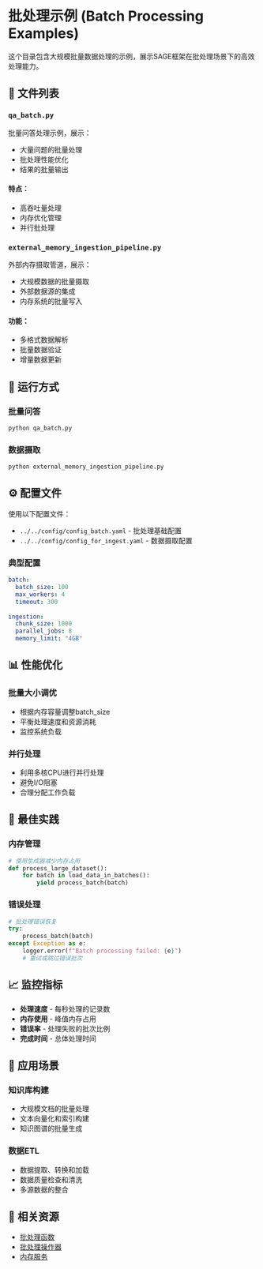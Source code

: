 # 批处理示例 (Batch Processing Examples)

这个目录包含大规模批量数据处理的示例，展示SAGE框架在批处理场景下的高效处理能力。

## 📁 文件列表

### `qa_batch.py`
批量问答处理示例，展示：
- 大量问题的批量处理
- 批处理性能优化
- 结果的批量输出

#### 特点：
- 高吞吐量处理
- 内存优化管理
- 并行批处理

### `external_memory_ingestion_pipeline.py`
外部内存摄取管道，展示：
- 大规模数据的批量摄取
- 外部数据源的集成
- 内存系统的批量写入

#### 功能：
- 多格式数据解析
- 批量数据验证
- 增量数据更新

## 🚀 运行方式

### 批量问答
```bash
python qa_batch.py
```

### 数据摄取
```bash
python external_memory_ingestion_pipeline.py
```

## ⚙️ 配置文件

使用以下配置文件：
- `../../config/config_batch.yaml` - 批处理基础配置
- `../../config/config_for_ingest.yaml` - 数据摄取配置

### 典型配置
```yaml
batch:
  batch_size: 100
  max_workers: 4
  timeout: 300
  
ingestion:
  chunk_size: 1000
  parallel_jobs: 8
  memory_limit: "4GB"
```

## 📊 性能优化

### 批量大小调优
- 根据内存容量调整batch_size
- 平衡处理速度和资源消耗
- 监控系统负载

### 并行处理
- 利用多核CPU进行并行处理
- 避免I/O阻塞
- 合理分配工作负载

## 🔧 最佳实践

### 内存管理
```python
# 使用生成器减少内存占用
def process_large_dataset():
    for batch in load_data_in_batches():
        yield process_batch(batch)
```

### 错误处理
```python
# 批处理错误恢复
try:
    process_batch(batch)
except Exception as e:
    logger.error(f"Batch processing failed: {e}")
    # 重试或跳过错误批次
```

## 📈 监控指标

- **处理速度** - 每秒处理的记录数
- **内存使用** - 峰值内存占用
- **错误率** - 处理失败的批次比例
- **完成时间** - 总体处理时间

## 🎯 应用场景

### 知识库构建
- 大规模文档的批量处理
- 文本向量化和索引构建
- 知识图谱的批量生成

### 数据ETL
- 数据提取、转换和加载
- 数据质量检查和清洗
- 多源数据的整合

## 🔗 相关资源

- [批处理函数](../../packages/sage-userspace/src/sage/core/function/batch_function.py)
- [批处理操作器](../../packages/sage-userspace/src/sage/core/operator/batch_operator.py)
- [内存服务](../../packages/sage-userspace/src/sage/service/memory/)

